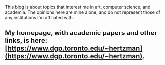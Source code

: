 This blog is about topics that interest me in art, computer science, and academia. The opinions here are mine alone, and do not represent those of any institutions I'm affiliated with.

My homepage, with academic papers and other links, is here: [https://www.dgp.toronto.edu/~hertzman](https://www.dgp.toronto.edu/~hertzman).
----------------------

